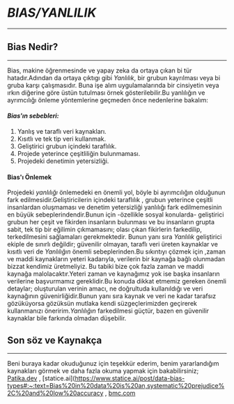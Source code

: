 # ***BIAS/YANLILIK***
----------------------

## **Bias Nedir?**
---------------------
Bias, makine öğrenmesinde ve yapay zeka da ortaya çıkan bi tür hatadır.Adından da ortaya çıktıgı gibi *Yanlılık*, bir grubun kayrılması veya bi gruba karşı çalışmasıdır.
Buna işe alım uygulamalarında bir cinsiyetin veya ırkın diğerine göre üstün tutulması örnek gösterilebilir.Bu yanlılığın ve ayrımcılığı önleme yöntemlerine geçmeden önce
nedenlerine bakalım:
#### *Bias'ın sebebleri:*
1. Yanlış ve taraflı veri kaynakları.
2. Kısıtlı ve tek tip veri kullanmak.
3. Geliştirici grubun içindeki taraflılık.
4. Projede yeterince çeşitliliğin bulunmaması.
5. Projedeki denetimin yetersizliği.
#### **Bias'ı Önlemek**
Projedeki *yanlılığı* önlemedeki en önemli yol, böyle bi ayrımcılığın olduğunun fark edilmesidir.Geliştiricilerin içindeki taraflılık , grubun yeterince çeşitli
insanlardan oluşmaması ve denetim yetersizliği yanlılığı fark edilmemesinin en büyük sebeplerindendir.Bunun için -özellikle sosyal konularda- geliştirici grubun
her çeşit ve fikirden insanların bulunması ve bu insanların grupta sabit, tek tip bir eğilimin çıkmamasını; olası çıkan fikirlerin farkedilip, terkedilmesini
sağlamaları gerekmektedir. Bunun yanı sıra *Yanlılık* geliştirici ekiple de sınırlı değildir; güvenilir olmayan, taraflı veri üreten kaynaklar ve kısıtlı veri de
*Yanlılığın* önemli sebeplerinden.Bu sıkıntıyı çözmek için ,zaman ve maddi kaynakların yeteri kadarıyla, verilerin bir kaynağa bağlı olunmadan bizzat kendimiz üretmeliyiz.
Bu tabiki bize çok fazla zaman ve maddi kaynağa malolacaktır.Yeteri zaman ve kaynağımız yok ise başka insanların verilerine başvurmamız gereklidir.Bu konuda dikkat etmemiz
gereken önemli detaylar; oluşturulan verinin amacı, ne doğrultuda kullanıldığı ve veri kaynağının güvenirliğidir.Bunun yanı sıra kaynak ve veri ne kadar tarafsız 
gözüküyorsa gözüksün mutlaka kendi süzgeçlerimizden geçirerek kullanmanızı öneririm.*Yanlılığın* farkedilmesi güçtür, bazen en güvenilir kaynaklar bile farkında olmadan
düşebilir.
## **Son söz ve Kaynakça**
-----------------------
Beni buraya kadar okuduğunuz için teşekkür ederim, benim yararlandığım kaynakları görmek ve daha fazla okuma yapmak için bakabilirsiniz;
[Patika.dev](https://app.patika.dev/courses/veri-bilimine-giris) , [statice.ai](https://www.statice.ai/post/data-bias-types#:~:text=Bias%20in%20data%20is%20an,systematic%20prejudice%2C%20and%20low%20accuracy , [bmc.com](https://www.bmc.com/blogs/bias-variance-machine-learning/#:~:text=What%20is%20bias%20in%20machine,assumptions%20in%20the%20ML%20process.)
